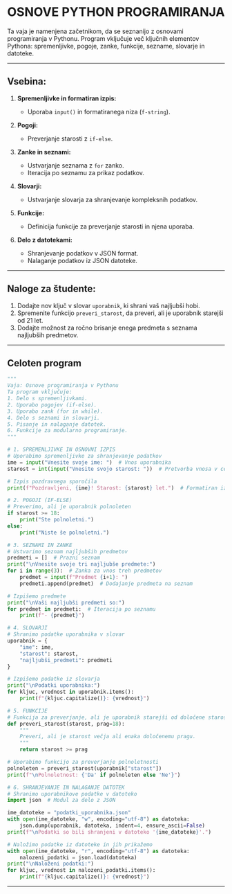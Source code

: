 OSNOVE PYTHON PROGRAMIRANJA
================================================================================

Ta vaja je namenjena začetnikom, da se seznanijo z osnovami programiranja v Pythonu. Program vključuje več ključnih elementov Pythona: spremenljivke, pogoje, zanke, funkcije, sezname, slovarje in datoteke.

---

## **Vsebina:**
1. **Spremenljivke in formatiran izpis:**
   - Uporaba `input()` in formatiranega niza (`f-string`).

2. **Pogoji:**
   - Preverjanje starosti z `if-else`.

3. **Zanke in seznami:**
   - Ustvarjanje seznama z `for` zanko.
   - Iteracija po seznamu za prikaz podatkov.

4. **Slovarji:**
   - Ustvarjanje slovarja za shranjevanje kompleksnih podatkov.

5. **Funkcije:**
   - Definicija funkcije za preverjanje starosti in njena uporaba.

6. **Delo z datotekami:**
   - Shranjevanje podatkov v JSON format.
   - Nalaganje podatkov iz JSON datoteke.

---

## **Naloge za študente:**
1. Dodajte nov ključ v slovar `uporabnik`, ki shrani vaš najljubši hobi.
2. Spremenite funkcijo `preveri_starost`, da preveri, ali je uporabnik starejši od 21 let.
3. Dodajte možnost za ročno brisanje enega predmeta s seznama najljubših predmetov.

---

## **Celoten program**


```python
"""
Vaja: Osnove programiranja v Pythonu
Ta program vključuje:
1. Delo s spremenljivkami.
2. Uporabo pogojev (if-else).
3. Uporabo zank (for in while).
4. Delo s seznami in slovarji.
5. Pisanje in nalaganje datotek.
6. Funkcije za modularno programiranje.
"""

# 1. SPREMENLJIVKE IN OSNOVNI IZPIS
# Uporabimo spremenljivke za shranjevanje podatkov
ime = input("Vnesite svoje ime: ")  # Vnos uporabnika
starost = int(input("Vnesite svojo starost: "))  # Pretvorba vnosa v celo število

# Izpis pozdravnega sporočila
print(f"Pozdravljeni, {ime}! Starost: {starost} let.")  # Formatiran izpis

# 2. POGOJI (IF-ELSE)
# Preverimo, ali je uporabnik polnoleten
if starost >= 18:
    print("Ste polnoletni.")
else:
    print("Niste še polnoletni.")

# 3. SEZNAMI IN ZANKE
# Ustvarimo seznam najljubših predmetov
predmeti = []  # Prazni seznam
print("\nVnesite svoje tri najljubše predmete:")
for i in range(3):  # Zanka za vnos treh predmetov
    predmet = input(f"Predmet {i+1}: ")
    predmeti.append(predmet)  # Dodajanje predmeta na seznam

# Izpišemo predmete
print("\nVaši najljubši predmeti so:")
for predmet in predmeti:  # Iteracija po seznamu
    print(f"- {predmet}")
```

```python
# 4. SLOVARJI
# Shranimo podatke uporabnika v slovar
uporabnik = {
    "ime": ime,
    "starost": starost,
    "najljubši_predmeti": predmeti
}

# Izpišemo podatke iz slovarja
print("\nPodatki uporabnika:")
for kljuc, vrednost in uporabnik.items():
    print(f"{kljuc.capitalize()}: {vrednost}")

# 5. FUNKCIJE
# Funkcija za preverjanje, ali je uporabnik starejši od določene starosti
def preveri_starost(starost, prag=18):
    """
    Preveri, ali je starost večja ali enaka določenemu pragu.
    """
    return starost >= prag

# Uporabimo funkcijo za preverjanje polnoletnosti
polnoleten = preveri_starost(uporabnik["starost"])
print(f"\nPolnoletnost: {'Da' if polnoleten else 'Ne'}")

# 6. SHRANJEVANJE IN NALAGANJE DATOTEK
# Shranimo uporabnikove podatke v datoteko
import json  # Modul za delo z JSON

ime_datoteke = "podatki_uporabnika.json"
with open(ime_datoteke, "w", encoding="utf-8") as datoteka:
    json.dump(uporabnik, datoteka, indent=4, ensure_ascii=False)
print(f"\nPodatki so bili shranjeni v datoteko '{ime_datoteke}'.")

# Naložimo podatke iz datoteke in jih prikažemo
with open(ime_datoteke, "r", encoding="utf-8") as datoteka:
    nalozeni_podatki = json.load(datoteka)
print("\nNaloženi podatki:")
for kljuc, vrednost in nalozeni_podatki.items():
    print(f"{kljuc.capitalize()}: {vrednost}")
```

---


